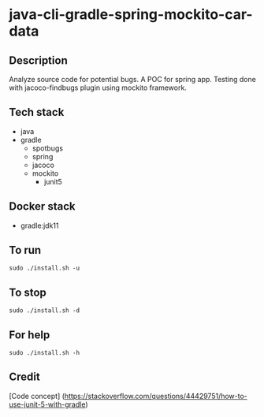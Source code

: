 # java-cli-gradle-spring-mockito-car-data

## Description
Analyze source code for potential bugs.
A POC for spring app. Testing done with
jacoco-findbugs plugin using mockito framework.

## Tech stack
- java
- gradle
	- spotbugs
  - spring
  - jacoco
  - mockito
    - junit5

## Docker stack
- gradle:jdk11

## To run
`sudo ./install.sh -u`

## To stop
`sudo ./install.sh -d`

## For help
`sudo ./install.sh -h`

## Credit
[Code concept] (https://stackoverflow.com/questions/44429751/how-to-use-junit-5-with-gradle)
